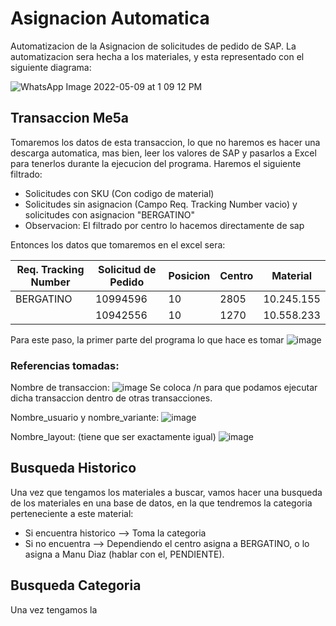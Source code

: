 # Asignacion Automatica

Automatizacion de la Asignacion de solicitudes de pedido de SAP. La automatizacion sera hecha a los materiales, y esta representado con el siguiente diagrama:


![WhatsApp Image 2022-05-09 at 1 09 12 PM](https://user-images.githubusercontent.com/91348491/167451972-e6277d96-3ca0-49fa-bbc0-0122f13ca2d7.jpeg)

## Transaccion Me5a
Tomaremos los datos de esta transaccion, lo que no haremos es hacer una descarga automatica, mas bien, leer los valores de SAP y pasarlos a Excel para tenerlos durante la ejecucion del programa. 
Haremos el siguiente filtrado:
* Solicitudes con SKU (Con codigo de material)
* Solicitudes sin asignacion (Campo Req. Tracking Number vacio) y solicitudes con asignacion "BERGATINO"
* Observacion: El filtrado por centro lo hacemos directamente de sap

Entonces los datos que tomaremos en el excel sera:

| Req. Tracking Number | Solicitud de Pedido | Posicion | Centro | Material |
| ------------- | ------------- | ------------- | ------------- | ------------- |
| BERGATINO  | 10994596 | 10  | 2805  | 10.245.155  |
|   | 10942556 | 10  | 1270  | 10.558.233  |

Para este paso, la primer parte del programa lo que hace es tomar 
![image](https://user-images.githubusercontent.com/91348491/167454711-6518c1bf-5256-4df7-b138-c8f50c5489f5.png)

### Referencias tomadas:

Nombre de transaccion:
![image](https://user-images.githubusercontent.com/91348491/167454961-e3b4ccf4-a566-4032-acbb-8b75cccebc2e.png)
Se coloca /n para que podamos ejecutar dicha transaccion dentro de otras transacciones.

Nombre_usuario y nombre_variante:
![image](https://user-images.githubusercontent.com/91348491/167455161-e9bf895d-1614-407b-8063-7d62342b6c26.png)

Nombre_layout: (tiene que ser exactamente igual)
![image](https://user-images.githubusercontent.com/91348491/167455214-c2ade708-8712-4c92-bb94-9bd9f7c42c56.png)


## Busqueda Historico
Una vez que tengamos los materiales a buscar, vamos hacer una busqueda de los materiales en una base de datos, en la que tendremos la categoria perteneciente a este material:
* Si encuentra historico --> Toma la categoria
* Si no encuentra --> Dependiendo el centro asigna a BERGATINO, o lo asigna a Manu Diaz (hablar con el, PENDIENTE).

## Busqueda Categoria
Una vez tengamos la 
